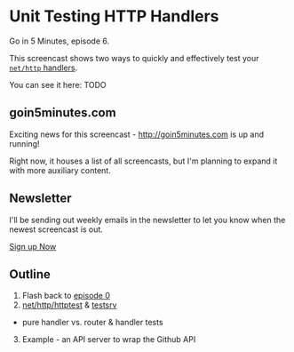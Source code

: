 # Unit Testing HTTP Handlers

Go in 5 Minutes, episode 6.

This screencast shows two ways to quickly and effectively test your [`net/http` handlers](https://godoc.org/net/http#Handler).

You can see it here: TODO

## goin5minutes.com

Exciting news for this screencast - http://goin5minutes.com is up and running!

Right now, it houses a list of all screencasts, but I'm planning to expand it with more auxiliary content.

## Newsletter

I'll be sending out weekly emails in the newsletter to let you know when the newest screencast is out.

[Sign up Now](http://www.goin5minutes.com/subscribe/index.html)

## Outline

1. Flash back to [episode 0](https://github.com/arschles/go-in-5-minutes/tree/master/episode0)
2. [net/http/httptest](https://godoc.org/net/http/httptest) & [testsrv](https://github.com/arschles/testsrv)
  - pure handler vs. router & handler tests
3. Example - an API server to wrap the Github API
